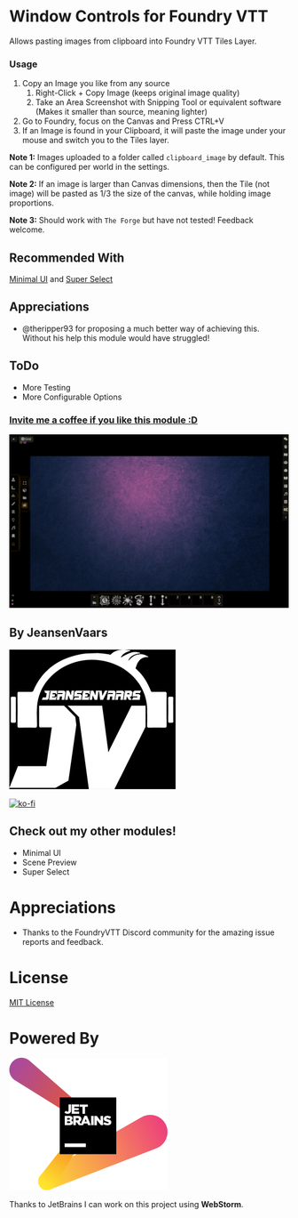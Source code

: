 # Window Controls for Foundry VTT

Allows pasting images from clipboard into Foundry VTT Tiles Layer.

### Usage

1. Copy an Image you like from any source
    1. Right-Click + Copy Image (keeps original image quality)
    2. Take an Area Screenshot with Snipping Tool or equivalent software (Makes it smaller than source, meaning lighter)
2. Go to Foundry, focus on the Canvas and Press CTRL+V
3. If an Image is found in your Clipboard, it will paste the image under your mouse and switch you to the Tiles layer.

**Note 1:** Images uploaded to a folder called `clipboard_image` by default. This can be configured per world in the settings.

**Note 2:** If an image is larger than Canvas dimensions, then the Tile (not image) will be pasted as 1/3 the size of the canvas,
while holding image proportions.

**Note 3:** Should work with `The Forge` but have not tested! Feedback welcome.

## Recommended With

[Minimal UI](https://github.com/saif-ellafi/foundryvtt-minimal-ui)
and [Super Select](https://github.com/saif-ellafi/foundryvtt-super-select)

## Appreciations

* @theripper93 for proposing a much better way of achieving this. Without his help this module would have struggled!

## ToDo

* More Testing
* More Configurable Options

### [Invite me a coffee if you like this module :D](https://ko-fi.com/jeansenvaars)

![example](example.gif)

## By JeansenVaars

![JVLogo](logo-small-black.png)

[![ko-fi](https://ko-fi.com/img/githubbutton_sm.svg)](https://ko-fi.com/V7V14D3AH)

## Check out my other modules!

* Minimal UI
* Scene Preview
* Super Select

# Appreciations

* Thanks to the FoundryVTT Discord community for the amazing issue reports and feedback.

# License

[MIT License](./LICENSE.md)

# Powered By

[![JetBrains](./jetbrains.svg)](https://www.jetbrains.com)

Thanks to JetBrains I can work on this project using **WebStorm**.
